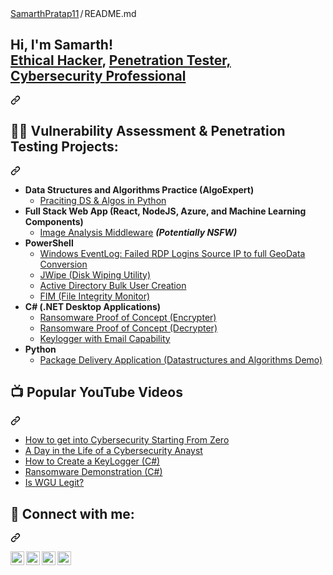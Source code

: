  <div class="Box mt-4 profile-readme" >
  <div class="Box-body p-4">
    <div class="d-flex flex-justify-between">
      <div class="text-mono text-small mb-3">
        <a
          href="/samarthpratap11/Samarth-Pratap"
          class="no-underline Linka--primary"
        >SamarthPratap11</a><span
          class="color-fg-muted d-inline-block"
          style="padding:0px 2px;"
        >/</span>README<span
         class="color-fg-muted"
        >.md</span>
      </div>
       </div>
    <article class="markdown-body entry-content container-lg f5" itemprop="text"><div class="markdown-heading" dir="auto"><h1 class="heading-element" dir="auto">Hi, I'm Samarth! <br><a href="https://github.com/samarthpratap11">Ethical Hacker</a>, <a href="https://www.linkedin.com/in/samarth-pratap-823489249/" rel="nofollow">Penetration Tester, Cybersecurity Professional</a></h1><a id="user-content-hi-im-Samarth-Ethical-Hacker-Penetration-Tester-cybersecurity-professional" class="anchor" aria-label="Permalink: Hi, I'm Samarth! Ethical Hacker, Penetration Tester, Cybersecurity Professional" href="#hi-im-samarth-ethical-hacker-penetration-tester-cybersecurity-professional"><svg class="octicon octicon-link" viewBox="0 0 16 16" version="1.1" width="16" height="16" aria-hidden="true"><path d="m7.775 3.275 1.25-1.25a3.5 3.5 0 1 1 4.95 4.95l-2.5 2.5a3.5 3.5 0 0 1-4.95 0 .751.751 0 0 1 .018-1.042.751.751 0 0 1 1.042-.018 1.998 1.998 0 0 0 2.83 0l2.5-2.5a2.002 2.002 0 0 0-2.83-2.83l-1.25 1.25a.751.751 0 0 1-1.042-.018.751.751 0 0 1-.018-1.042Zm-4.69 9.64a1.998 1.998 0 0 0 2.83 0l1.25-1.25a.751.751 0 0 1 1.042.018.751.751 0 0 1 .018 1.042l-1.25 1.25a3.5 3.5 0 1 1-4.95-4.95l2.5-2.5a3.5 3.5 0 0 1 4.95 0 .751.751 0 0 1-.018 1.042.751.751 0 0 1-1.042.018 1.998 1.998 0 0 0-2.83 0l-2.5 2.5a1.998 1.998 0 0 0 0 2.83Z"></path></svg></a></div>
<div class="markdown-heading" dir="auto"><h2 class="heading-element" dir="auto">👨‍💻 Vulnerability Assessment & Penetration Testing Projects:</h2><a id="user-content-‍-vulnerability-assessment-and-penetration-testing-projects" class="anchor" aria-label="Permalink: 👨‍💻 Vulnerability Assessment and Penetration Testing Projects:" href="#‍-vulnerability-assessment-and-penetration-testing-projects"><svg class="octicon octicon-link" viewBox="0 0 16 16" version="1.1" width="16" height="16" aria-hidden="true"><path d="m7.775 3.275 1.25-1.25a3.5 3.5 0 1 1 4.95 4.95l-2.5 2.5a3.5 3.5 0 0 1-4.95 0 .751.751 0 0 1 .018-1.042.751.751 0 0 1 1.042-.018 1.998 1.998 0 0 0 2.83 0l2.5-2.5a2.002 2.002 0 0 0-2.83-2.83l-1.25 1.25a.751.751 0 0 1-1.042-.018.751.751 0 0 1-.018-1.042Zm-4.69 9.64a1.998 1.998 0 0 0 2.83 0l1.25-1.25a.751.751 0 0 1 1.042.018.751.751 0 0 1 .018 1.042l-1.25 1.25a3.5 3.5 0 1 1-4.95-4.95l2.5-2.5a3.5 3.5 0 0 1 4.95 0 .751.751 0 0 1-.018 1.042.751.751 0 0 1-1.042.018 1.998 1.998 0 0 0-2.83 0l-2.5 2.5a1.998 1.998 0 0 0 0 2.83Z"></path></svg></a></div>
<ul dir="auto">
<li><b>Data Structures and Algorithms Practice (AlgoExpert)</b>
<ul dir="auto">
<li><a href="https://github.com/joshmadakor1/Algorithms-Practice">Praciting DS &amp; Algos in Python</a></li>
</ul>
</li>
<li><b>Full Stack Web App (React, NodeJS, Azure, and Machine Learning Components)</b>
<ul dir="auto">
<li><a href="https://github.com/joshmadakor1/4chan-Image-Analysis-Middleware-C964">Image Analysis Middleware</a> <b><i>(Potentially NSFW)</i></b></li>
</ul>
</li>
<li><b>PowerShell</b>
<ul dir="auto">
<li><a href="https://github.com/joshmadakor1/Sentinel-Lab">Windows EventLog: Failed RDP Logins Source IP to full GeoData Conversion</a></li>
<li><a href="https://github.com/joshmadakor1/Jwipe.PowerShell">JWipe (Disk Wiping Utility)</a></li>
<li><a href="https://github.com/joshmadakor1/AD_PS">Active Directory Bulk User Creation</a></li>
<li><a href="https://github.com/joshmadakor1/PowerShell-Integrity-FIM">FIM (File Integrity Monitor)</a></li>
</ul>
</li>
<li><b>C# (.NET Desktop Applications)</b>
<ul dir="auto">
<li><a href="https://github.com/joshmadakor1/EncrypterPOC">Ransomware Proof of Concept (Encrypter)</a></li>
<li><a href="https://github.com/joshmadakor1/DecrypterPOC">Ransomware Proof of Concept (Decrypter)</a></li>
<li><a href="https://github.com/joshmadakor1/Key-Logger-With-Email">Keylogger with Email Capability</a></li>
</ul>
</li>
<li><b>Python</b>
<ul dir="auto">
<li><a href="https://github.com/joshmadakor1/Package-Delivery-Pathfinding-Algorithm">Package Delivery Application (Datastructures and Algorithms Demo)</a></li>
</ul>
</li>
</ul>
<div class="markdown-heading" dir="auto"><h2 class="heading-element" dir="auto">📺 Popular YouTube Videos</h2><a id="user-content--popular-youtube-videos" class="anchor" aria-label="Permalink: 📺 Popular YouTube Videos" href="#-popular-youtube-videos"><svg class="octicon octicon-link" viewBox="0 0 16 16" version="1.1" width="16" height="16" aria-hidden="true"><path d="m7.775 3.275 1.25-1.25a3.5 3.5 0 1 1 4.95 4.95l-2.5 2.5a3.5 3.5 0 0 1-4.95 0 .751.751 0 0 1 .018-1.042.751.751 0 0 1 1.042-.018 1.998 1.998 0 0 0 2.83 0l2.5-2.5a2.002 2.002 0 0 0-2.83-2.83l-1.25 1.25a.751.751 0 0 1-1.042-.018.751.751 0 0 1-.018-1.042Zm-4.69 9.64a1.998 1.998 0 0 0 2.83 0l1.25-1.25a.751.751 0 0 1 1.042.018.751.751 0 0 1 .018 1.042l-1.25 1.25a3.5 3.5 0 1 1-4.95-4.95l2.5-2.5a3.5 3.5 0 0 1 4.95 0 .751.751 0 0 1-.018 1.042.751.751 0 0 1-1.042.018 1.998 1.998 0 0 0-2.83 0l-2.5 2.5a1.998 1.998 0 0 0 0 2.83Z"></path></svg></a></div>
<ul dir="auto">
<li><a href="https://www.youtube.com/watch?v=a83ASGn_V_s" rel="nofollow">How to get into Cybersecurity Starting From Zero</a></li>
<li><a href="https://www.youtube.com/watch?v=uHy3oM7NnoU" rel="nofollow">A Day in the Life of a Cybersecurity Anayst</a></li>
<li><a href="https://www.youtube.com/watch?v=N-L9hklSlNk" rel="nofollow">How to Create a KeyLogger (C#)</a></li>
<li><a href="https://www.youtube.com/watch?v=OfvdQeh79s0" rel="nofollow">Ransomware Demonstration (C#)</a></li>
<li><a href="https://www.youtube.com/watch?v=E2MwRWxDBkA" rel="nofollow">Is WGU Legit?</a></li>
</ul>
<div class="markdown-heading" dir="auto"><h2 class="heading-element" dir="auto"> 🤳 Connect with me:</h2><a id="user-content---connect-with-me" class="anchor" aria-label="Permalink:  🤳 Connect with me:" href="#--connect-with-me"><svg class="octicon octicon-link" viewBox="0 0 16 16" version="1.1" width="16" height="16" aria-hidden="true"><path d="m7.775 3.275 1.25-1.25a3.5 3.5 0 1 1 4.95 4.95l-2.5 2.5a3.5 3.5 0 0 1-4.95 0 .751.751 0 0 1 .018-1.042.751.751 0 0 1 1.042-.018 1.998 1.998 0 0 0 2.83 0l2.5-2.5a2.002 2.002 0 0 0-2.83-2.83l-1.25 1.25a.751.751 0 0 1-1.042-.018.751.751 0 0 1-.018-1.042Zm-4.69 9.64a1.998 1.998 0 0 0 2.83 0l1.25-1.25a.751.751 0 0 1 1.042.018.751.751 0 0 1 .018 1.042l-1.25 1.25a3.5 3.5 0 1 1-4.95-4.95l2.5-2.5a3.5 3.5 0 0 1 4.95 0 .751.751 0 0 1-.018 1.042.751.751 0 0 1-1.042.018 1.998 1.998 0 0 0-2.83 0l-2.5 2.5a1.998 1.998 0 0 0 0 2.83Z"></path></svg></a></div>
<p dir="auto"><a href="https://www.youtube.com/c/joshmadakor" rel="nofollow"><img align="left" alt="JoshMadakor | YouTube" width="22px" src="https://camo.githubusercontent.com/7520747ab2ffa797efddeedb8f0c25f23282007b38d7e777e1801f89b73a4cac/68747470733a2f2f63646e2e6a7364656c6976722e6e65742f6e706d2f73696d706c652d69636f6e734076332f69636f6e732f796f75747562652e737667" data-canonical-src="https://cdn.jsdelivr.net/npm/simple-icons@v3/icons/youtube.svg" style="max-width: 100%;"></a>
<a href="https://twitter.com/joshmadakor" rel="nofollow"><img align="left" alt="JoshMadakor | Twitter" width="22px" src="https://camo.githubusercontent.com/533026dfdee621d17e836b92f49bfcd9ad2caa98f94724ce4c113baef804f811/68747470733a2f2f63646e2e6a7364656c6976722e6e65742f6e706d2f73696d706c652d69636f6e734076332f69636f6e732f747769747465722e737667" data-canonical-src="https://cdn.jsdelivr.net/npm/simple-icons@v3/icons/twitter.svg" style="max-width: 100%;"></a>
<a href="https://linkedin.com/in/joshmadakor" rel="nofollow"><img align="left" alt="JoshMadakor | LinkedIn" width="22px" src="https://camo.githubusercontent.com/70a7364e4cab5012925da3ac158a64a992e400152b366dbb71b90fef4b4a1264/68747470733a2f2f63646e2e6a7364656c6976722e6e65742f6e706d2f73696d706c652d69636f6e734076332f69636f6e732f6c696e6b6564696e2e737667" data-canonical-src="https://cdn.jsdelivr.net/npm/simple-icons@v3/icons/linkedin.svg" style="max-width: 100%;"></a>
<a href="https://www.instagram.com/joshmadakor/" rel="nofollow"><img align="left" alt="JoshMadakor | Instagram" width="22px" src="https://camo.githubusercontent.com/cd6de81833b9d2f409fda7041274601ec15a3de2004ae99a4a8c021d552bc823/68747470733a2f2f63646e2e6a7364656c6976722e6e65742f6e706d2f73696d706c652d69636f6e734076332f69636f6e732f696e7374616772616d2e737667" data-canonical-src="https://cdn.jsdelivr.net/npm/simple-icons@v3/icons/instagram.svg" style="max-width: 100%;"></a></p>

</article>
  </div>
</div>

